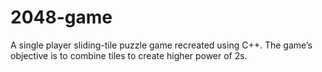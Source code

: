 # 2048-game
A single player sliding-tile puzzle game recreated using C++. 
The game’s objective is to combine tiles to create higher power of 2s.
